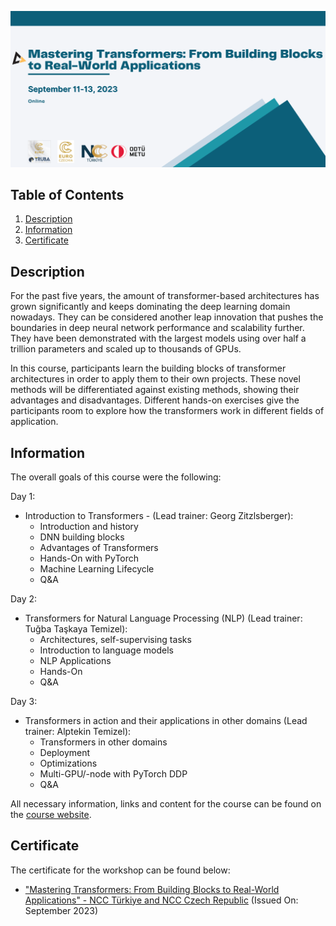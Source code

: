![Course](images/banner.png)

## Table of Contents
1. [Description](#description)
2. [Information](#information)
3. [Certificate](#certificate)

<a name="descripton"></a>
## Description

For the past five years, the amount of transformer-based architectures has grown significantly and keeps dominating the deep learning domain nowadays. They can be considered another leap innovation that pushes the boundaries in deep neural network performance and scalability further. They have been demonstrated with the largest models using over half a trillion parameters and scaled up to thousands of GPUs.

In this course, participants learn the building blocks of transformer architectures in order to apply them to their own projects. These novel methods will be differentiated against existing methods, showing their advantages and disadvantages. Different hands-on exercises give the participants room to explore how the transformers work in different fields of application.

<a name="information"></a>
## Information

The overall goals of this course were the following:

Day 1:
- Introduction to Transformers - (Lead trainer: Georg Zitzlsberger):
  - Introduction and history 
  - DNN building blocks 
  - Advantages of Transformers 
  - Hands-On with PyTorch 
  - Machine Learning Lifecycle 
  - Q&A

Day 2:
- Transformers for Natural Language Processing (NLP) (Lead trainer: Tuğba Taşkaya Temizel):
  - Architectures, self-supervising tasks 
  - Introduction to language models 
  - NLP Applications 
  - Hands-On
  - Q&A

Day 3:
- Transformers in action and their applications in other domains (Lead trainer: Alptekin Temizel):
  - Transformers in other domains 
  - Deployment 
  - Optimizations 
  - Multi-GPU/-node with PyTorch DDP 
  - Q&A

All necessary information, links and content for the course can be found on the [course website](https://indico.truba.gov.tr/event/133/).

<a name="certificate"></a>
## Certificate

The certificate for the workshop can be found below:

- ["Mastering Transformers: From Building Blocks to Real-World Applications" - NCC Türkiye and NCC Czech Republic]() (Issued On: September 2023)
